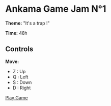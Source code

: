 # Ankama Game Jam N°1
**Theme:** "It's a trap !"

**Time:** 48h

## Controls
**Move:**
- Z : Up
- Q : Left
- S : Down
- D : Right

[Play Game](https://rbwebdev.github.io/ankama-game-jam-1/)
